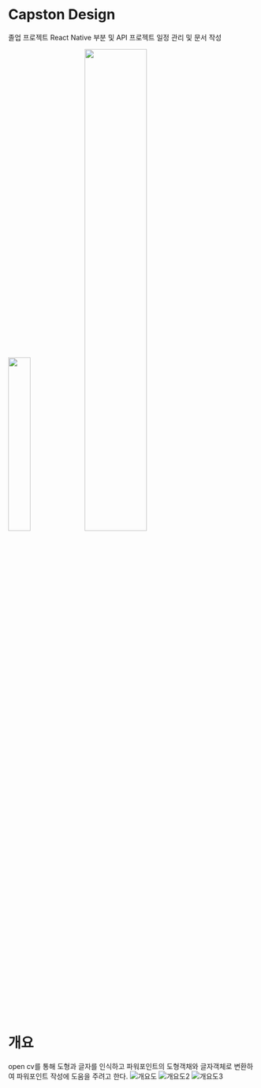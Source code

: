# Capston Design

졸업 프로젝트 
React Native 부분 및 API 
프로젝트 일정 관리 및 문서 작성

<img width="30%" src="https://user-images.githubusercontent.com/72387948/226912522-50728df4-d3ce-4445-a0a9-bc87de857697.png"/>
<img width="50%" src="{https://user-images.githubusercontent.com/72387948/226912643-444caf4e-c639-420c-8469-23704d01f918.png}"/>


# 개요

open cv를 통해 도형과 글자를 인식하고 파워포인트의 도형객채와 글자객체로 변환하여 파워포인트 작성에 도움을 주려고 한다.
![개요도](https://user-images.githubusercontent.com/72387948/226912268-2618708a-fdc8-44b2-9835-2c8751330d64.png)
![개요도2](https://user-images.githubusercontent.com/72387948/226912322-a8b0fef7-c6ec-4654-91c3-a43c5e6fd6b8.png)
![개요도3](https://user-images.githubusercontent.com/72387948/226912428-381a7b4f-9393-41c0-8bd7-d0f9704ac29b.png)
